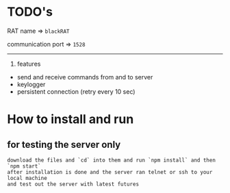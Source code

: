 # TODO's

RAT name => `blackRAT`

communication port => `1528`

----

1. features
  * send and receive commands from and to server
  * keylogger
  * persistent connection (retry every 10 sec)


# How to install and run
## for testing the server only
	download the files and `cd` into them and run `npm install` and then `npm start` 
	after installation is done and the server ran telnet or ssh to your local machine
	and test out the server with latest futures
